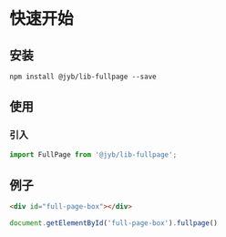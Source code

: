 # 快速开始

## 安装

```shell
npm install @jyb/lib-fullpage --save
```

## 使用

### 引入

```javascript
import FullPage from '@jyb/lib-fullpage';
```

## 例子

```html
<div id="full-page-box"></div>
```

```javascript
document.getElementById('full-page-box').fullpage()
```



